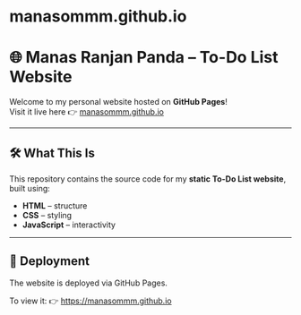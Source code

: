 # manasommm.github.io
# 🌐 Manas Ranjan Panda – To-Do List Website

Welcome to my personal website hosted on **GitHub Pages**!  
Visit it live here 👉 [manasommm.github.io](https://manasommm.github.io)

---

## 🛠️ What This Is

This repository contains the source code for my **static To-Do List website**, built using:

- **HTML** – structure  
- **CSS** – styling  
- **JavaScript** – interactivity


---

## 🚀 Deployment

The website is deployed via GitHub Pages.

To view it:
👉 https://manasommm.github.io

